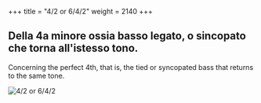 +++
title = "4/2 or 6/4/2"
weight = 2140
+++

## Della 4a minore ossia basso legato, o sincopato che torna all'istesso tono.

Concerning the perfect 4th, that is, the tied or syncopated bass that returns to the same tone.

![4/2 or 6/4/2](/img/18DurReg.jpg)
